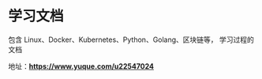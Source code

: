 # 学习文档

包含 Linux、Docker、Kubernetes、Python、Golang、区块链等， 学习过程的文档

地址：**https://www.yuque.com/u22547024**
